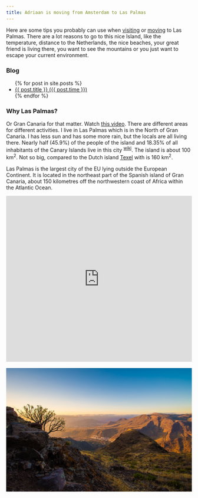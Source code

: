```yaml
---
title: Adriaan is moving from Amsterdam to Las Palmas
---
```


Here are some tips you probably can use when [visiting](/visitors) or [moving](/movers) to Las Palmas.
There are a lot reasons to go to this nice Island, like the temperature, distance to the Netherlands, the nice beaches, your great friend is living there, you want to see the mountains or you just want to escape your current environment.

### Blog

<ul>
  {% for post in site.posts %}
    <li>
      <a href="{{ post.url }}">{{ post.title }} ({{ post.time }})</a>
    </li>
  {% endfor %}
</ul>


### Why Las Palmas?

Or Gran Canaria for that matter. Watch <a href="https://www.youtube.com/watch?v=3-IT-LJvAPA" target="_blank">this video</a>.
There are different areas for different activities. I live in Las Palmas which is in the North of Gran Canaria.
I has less sun and has some more rain, but the locals are all living there. Nearly half (45.9%) of the people of the island and 18.35% of all inhabitants of the Canary Islands live in this city <sup>[wiki](https://en.wikipedia.org/wiki/Las_Palmas)</sup>.
The island is about 100 km<sup>2</sup>. Not so big, compared to the Dutch island [Texel](https://en.wikipedia.org/wiki/Texel) with is 160 km<sup>2</sup>.

Las Palmas is the largest city of the EU lying outside the European Continent. It is located in the northeast part of the Spanish island of Gran Canaria, about 150 kilometres off the northwestern coast of Africa within the Atlantic Ocean.

<iframe class="border" src="https://www.google.com/maps/embed?pb=!1m18!1m12!1m3!1d451096.17856407067!2d-15.877301584959964!3d27.95750067718394!2m3!1f0!2f0!3f0!3m2!1i1024!2i768!4f13.1!3m3!1m2!1s0xc40855504bf07c1%3A0x2ec916c8a5acdb16!2sGran+Canaria%2C+Spanje!5e0!3m2!1snl!2snl!4v1453390604150" width="100%" height="450" frameborder="0" allowfullscreen></iframe>

![Mountains of Gran Canaria](/images/mountains.jpg)
